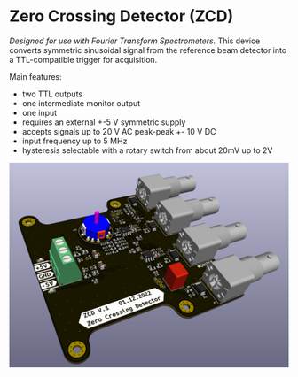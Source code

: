 # Zero Crossing Detector (ZCD) 
*Designed for use with Fourier Transform Spectrometers.* 
This device converts symmetric sinusoidal signal from the reference beam detector into a TTL-compatible trigger for acquisition. 

Main features: 
- two TTL outputs 
- one intermediate monitor output
- one input 
- requires an external +-5 V symmetric supply
- accepts signals up to 20 V AC peak-peak +- 10 V DC
- input frequency up to 5 MHz
- hysteresis selectable with a rotary switch from about 20mV up to 2V 

![Screenshot](picture.png)